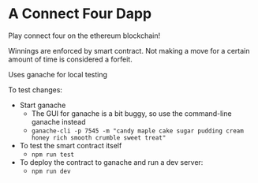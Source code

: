 A Connect Four Dapp
=

Play connect four on the ethereum blockchain!

Winnings are enforced by smart contract. Not making a move for a certain amount of time is considered a forfeit.

Uses ganache for local testing

To test changes:
 - Start ganache
   - The GUI for ganache is a bit buggy, so use the command-line ganache instead
   - `ganache-cli -p 7545 -m "candy maple cake sugar pudding cream honey rich smooth crumble sweet treat"`
 - To test the smart contract itself
   - `npm run test`
 - To deploy the contract to ganache and run a dev server:
   - `npm run dev`

